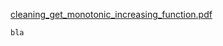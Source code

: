 

[cleaning_get_monotonic_increasing_function.pdf](https://github.com/noschenk/useful_material/files/3670883/cleaning_get_monotonic_increasing_function.pdf)

```
bla
```
